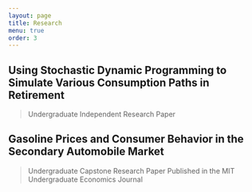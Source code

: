 ```yaml
---
layout: page
title: Research
menu: true
order: 3
---
```


## Using Stochastic Dynamic Programming to Simulate Various Consumption Paths in Retirement

> Undergraduate Independent Research Paper


## Gasoline Prices and Consumer Behavior in the Secondary Automobile Market

> Undergraduate Capstone Research Paper
> Published in the MIT Undergraduate Economics Journal